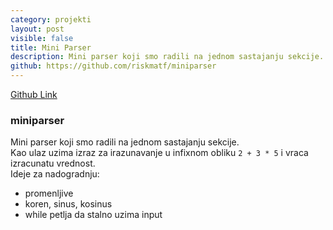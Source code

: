 ```yaml
---
category: projekti
layout: post
visible: false
title: Mini Parser
description: Mini parser koji smo radili na jednom sastajanju sekcije.
github: https://github.com/riskmatf/miniparser
---
```

[Github Link](https://github.com/riskmatf/miniparser)
### miniparser
Mini parser koji smo radili na jednom sastajanju sekcije.  
Kao ulaz uzima izraz za irazunavanje u infixnom obliku
`2 + 3 * 5` i vraca izracunatu vrednost.  
 Ideje za nadogradnju:
 - promenljive
 - koren, sinus, kosinus
 - while petlja da stalno uzima input
